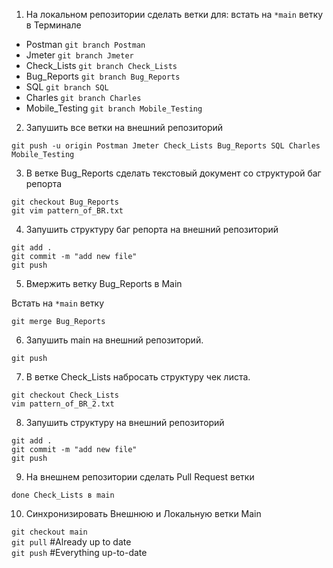 1. На локальном репозитории сделать ветки для: 
встать на `*main` ветку в Терминале

- Postman        `git branch Postman`
- Jmeter         `git branch Jmeter`
- Check_Lists    `git branch Check_Lists`
- Bug_Reports    `git branch Bug_Reports`
- SQL            `git branch SQL`
- Charles	 `git branch Charles`
- Mobile_Testing `git branch Mobile_Testing`

2. Запушить все ветки на внешний репозиторий

`git push -u origin Postman Jmeter Check_Lists Bug_Reports SQL Charles Mobile_Testing`

3. В ветке Bug_Reports сделать текстовый документ 
со структурой баг репорта

```
git checkout Bug_Reports
git vim pattern_of_BR.txt
```

4. Запушить структуру баг репорта на внешний репозиторий

```
git add .
git commit -m "add new file"
git push
```

5. Вмержить ветку Bug_Reports в Main 

Встать на `*main` ветку

`git merge Bug_Reports`

6. Запушить main на внешний репозиторий.		

`git push`

7. В ветке Check_Lists набросать структуру чек листа.

```
git checkout Check_Lists
vim pattern_of_BR_2.txt
```

8. Запушить структуру на внешний репозиторий

```
git add .
git commit -m "add new file"
git push
```

9. На внешнем репозитории сделать Pull Request ветки

`done Check_Lists в main`

10. Синхронизировать Внешнюю и Локальную ветки Main

`git checkout main`   
`git pull` #Already up to date   
`git push` #Everything up-to-date
